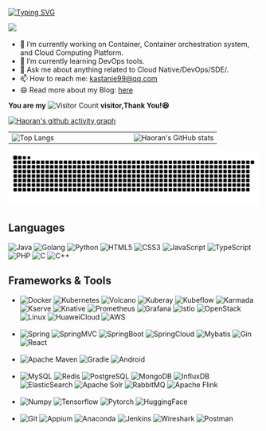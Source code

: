 [![Typing SVG](https://readme-typing-svg.herokuapp.com?font=Fira+Code&size=25&duration=4000&pause=2000&random=false&width=435&lines=Hi+there+%F0%9F%91%8B%2C+I'm+Haoran)](https://git.io/typing-svg)

<a title="github" target="_blank" href="https://github.com/0YHR0"><img src="https://img.shields.io/badge/dynamic/json?label=GitHub&suffix=%20followers&query=%24.data.totalSubs&url=https%3A%2F%2Fapi.spencerwoo.com%2Fsubstats%2F%3Fsource%3Dgithub%26queryKey%3D0YHR0&labelColor=282c34&color=353940&logo=github&longCache=true" ></a>



- 🔭 I’m currently working on Container, Container orchestration system, and Cloud Computing Platform.
- 🌱 I’m currently learning DevOps tools.
- 💬 Ask me about anything related to Cloud Native/DevOps/SDE/.
- 📫 How to reach me: kastanie99@qq.com
- 😄 Read more about my Blog: [here](https://www.kastanie.top/)


**You are my** ![Visitor Count](https://profile-counter.glitch.me/0YHR0/count.svg) **visitor,Thank You!😆**

[![Haoran's github activity graph](https://github-readme-activity-graph.vercel.app/graph?username=0YHR0&theme=dracula)](https://github.com/ashutosh00710/github-readme-activity-graph)



<table style="border: none; border-collapse: collapse;">
  <tr style="border: none;">
    <td style="border: none; padding-right: 80px;">
      <img src="https://github-readme-stats.vercel.app/api/top-langs/?username=0YHR0&layout=compact&theme=tokyonight" alt="Top Langs" />
    </td>
    <td style="border: none; padding-left: 80px;">
      <img src="https://github-readme-stats.vercel.app/api?username=0YHR0&theme=ambient_gradient&show_icons=true&hide=contribs" alt="Haoran's GitHub stats" />
    </td>
  </tr>
</table>

<!--
<div align="center">
    <img  src="https://github-readme-streak-stats.herokuapp.com/?user=0YHR0" />
    <img  src="https://github-profile-trophy.vercel.app/?username=0YHR0" />
</div>
-->


<!--[![Top Langs](https://github-readme-stats.vercel.app/api/top-langs/?username=0YHR0&hide=javascript,HTML,css)](https://github.com/0YHR0/github-readme-stats)
-->
![](https://raw.githubusercontent.com/0YHR0/0YHR0/main/dist/github-contribution-grid-snake.svg)


  
## Languages

![Java](https://img.shields.io/badge/Java-73BA25?style=flat-square&logo=openjdk&logoColor=white)
![Golang](https://img.shields.io/badge/Golang-00ADD8?style=flat-square&logo=Go&logoColor=white)
![Python](https://img.shields.io/badge/Python-3776AB?style=flat-square&logo=Python&logoColor=white)
![HTML5](https://img.shields.io/badge/HTML5-E34F26?style=flat-square&logo=HTML5&logoColor=white)
![CSS3](https://img.shields.io/badge/CSS3-1572B6?style=flat-square&logo=CSS3&logoColor=white)
![JavaScript](https://img.shields.io/badge/JavaScript-F7DF1E?style=flat-square&logo=JavaScript&logoColor=white)
![TypeScript](https://img.shields.io/badge/TypeScript-3178C6?style=flat-square&logo=TypeScript&logoColor=white)
![PHP](https://img.shields.io/badge/PHP-777BB4?style=flat-square&logo=PHP&logoColor=white)
![C](https://img.shields.io/badge/C-A8B9CC?style=flat-square&logo=C&logoColor=white)
![C++](https://img.shields.io/badge/C++-00599C?style=flat-square&logo=C++&logoColor=white)


## Frameworks & Tools

+ ![Docker](https://img.shields.io/badge/Docker-2496ED?style=flat-square&logo=Docker&logoColor=white)
![Kubernetes](https://img.shields.io/badge/kubernetes-326CE5?style=flat-square&logo=kubernetes&logoColor=white)
![Volcano](https://img.shields.io/badge/Volcano--coral)
![Kuberay](https://img.shields.io/badge/Kuberay--cornflowerblue)
![Kubeflow](https://img.shields.io/badge/Kubeflow--lightskyblue)
![Karmada](https://img.shields.io/badge/Karmada--lightblue)
![Kserve](https://img.shields.io/badge/Kserve--dodgerblue)
![Knative](https://img.shields.io/badge/Knative-0865AD?style=flat-square&logo=Knative&logoColor=white)
![Prometheus](https://img.shields.io/badge/Prometheus-E6522C?style=flat-square&logo=Prometheus&logoColor=white)
![Grafana](https://img.shields.io/badge/Grafana-F46800?style=flat-square&logo=grafana&logoColor=white)
![Istio](https://img.shields.io/badge/Istio-466BB0?style=flat-square&logo=Istio&logoColor=white)
![OpenStack](https://img.shields.io/badge/OpenStack-ED1944?style=flat-square&logo=OpenStack&logoColor=white)
![Linux](https://img.shields.io/badge/Linux-FCC624?style=flat-square&logo=Linux&logoColor=white)
![HuaweiCloud](https://img.shields.io/badge/HuaweiCloud-FF0000?style=flat-square&logo=huawei&logoColor=white)
![AWS](https://img.shields.io/badge/AWS-232F3E?style=flat-square&logo=amazonwebservices&logoColor=white)
<br><br>
+ ![Spring](https://img.shields.io/badge/Spring-6DB33F?style=flat-square&logo=Spring&logoColor=white)
![SpringMVC](https://img.shields.io/badge/SpringMVC-6DB33F?style=flat-square&logo=Spring&logoColor=white)
![SpringBoot](https://img.shields.io/badge/SpringBoot-6DB33F?style=flat-square&logo=springboot&logoColor=white)
![SpringCloud](https://img.shields.io/badge/SpringCloud-6DB33F?style=flat-square&logo=Spring&logoColor=white)
![Mybatis](https://img.shields.io/badge/Mybatis-EC1C24?style=flat-square&logo=Mybatis&logoColor=white)
![Gin](https://img.shields.io/badge/Gin-008ECF?style=flat-square&logo=Gin&logoColor=white)
![React](https://img.shields.io/badge/React-61DAFB?style=flat-square&logo=React&logoColor=white)
<br><br>
+ ![Apache Maven](https://img.shields.io/badge/Apache%20Maven-C71A36?style=flat-square&logo=apachemaven&logoColor=white)
![Gradle](https://img.shields.io/badge/Gradle-02303A?style=flat-square&logo=Gradle&logoColor=white)
![Android](https://img.shields.io/badge/Android-34A853?style=flat-square&logo=Android&logoColor=white)
<br><br>
+ ![MySQL](https://img.shields.io/badge/MySQL-4479A1?style=flat-square&logo=MySQL&logoColor=white)
![Redis](https://img.shields.io/badge/Redis-FF4438?style=flat-square&logo=Redis&logoColor=white)
![PostgreSQL](https://img.shields.io/badge/PostgreSQL-4169E1?style=flat-square&logo=postgresql&logoColor=white)
![MongoDB](https://img.shields.io/badge/MongoDB-47A248?style=flat-square&logo=MongoDB&logoColor=white)
![InfluxDB](https://img.shields.io/badge/InfluxDB-22ADF6?style=flat-square&logo=influxdb&logoColor=white)
![ElasticSearch](https://img.shields.io/badge/ElasticSearch-005571?style=flat-square&logo=ElasticSearch&logoColor=white)
![Apache Solr](https://img.shields.io/badge/Apache%20Solr-D9411E?style=flat-square&logo=apachesolr&logoColor=white)
![RabbitMQ](https://img.shields.io/badge/RabbitMQ-FF6600?style=flat-square&logo=RabbitMQ&logoColor=white)
![Apache Flink](https://img.shields.io/badge/Apache%20Flink-E6526F?style=flat-square&logo=apacheflink&logoColor=white)
<br><br>
+ ![Numpy](https://img.shields.io/badge/Numpy-013243?style=flat-square&logo=Numpy&logoColor=white)
![Tensorflow](https://img.shields.io/badge/Tensorflow-FF6F00?style=flat-square&logo=Tensorflow&logoColor=white)
![Pytorch](https://img.shields.io/badge/Pytorch-EE4C2C?style=flat-square&logo=Pytorch&logoColor=white)
![HuggingFace](https://img.shields.io/badge/HuggingFace-FFD21E?style=flat-square&logo=HuggingFace&logoColor=white)
<br><br>
+ ![Git](https://img.shields.io/badge/Git-F05032?style=flat-square&logo=Git&logoColor=white)
![Appium](https://img.shields.io/badge/Appium-EE376D?style=flat-square&logo=Appium&logoColor=white)
![Anaconda](https://img.shields.io/badge/Anaconda-44A833?style=flat-square&logo=anaconda&logoColor=white)
![Jenkins](https://img.shields.io/badge/Jenkins-D24939?style=flat-square&logo=Jenkins&logoColor=white)
![Wireshark](https://img.shields.io/badge/Wireshark-1679A7?style=flat-square&logo=Wireshark&logoColor=white)
![Postman](https://img.shields.io/badge/Postman-FF6C37?style=flat-square&logo=Postman&logoColor=white)

<!--[![trophy](https://github-profile-trophy.vercel.app/?username=0YHR0&title=Stars,Followers,Commits,Repositories,MultipleLang,PullRequest&theme=onedark)](https://github.com/ryo-ma/github-profile-trophy) -->
  

